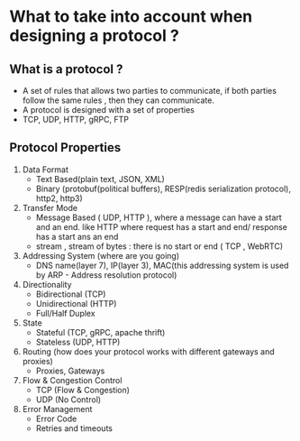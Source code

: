 # What to take into account when designing a protocol ? 

## What is a protocol ?
- A set of rules that allows two parties to communicate, if both parties follow the same rules , then they can communicate.
- A protocol is designed with a set of properties
- TCP, UDP, HTTP, gRPC, FTP

## Protocol Properties
1. Data Format
    - Text Based(plain text, JSON, XML)
    - Binary (protobuf(political buffers), RESP(redis serialization protocol), http2, http3) 
2. Transfer Mode
    - Message Based ( UDP, HTTP ), where a message can have a start and an end. like HTTP where request has a start and end/ response has a start ans an end
    - stream , stream of bytes : there is no start or end ( TCP , WebRTC)
3. Addressing System (where are you going)
    - DNS name(layer 7), IP(layer 3), MAC(this addressing system is used by ARP - Address resolution protocol)
4. Directionality
    - Bidirectional (TCP)
    - Unidirectional (HTTP)
    - Full/Half Duplex
5. State
    - Stateful (TCP, gRPC, apache thrift)
    - Stateless (UDP, HTTP)
6. Routing (how does your protocol works with different gateways and proxies)
    - Proxies, Gateways
7. Flow & Congestion Control
    - TCP (Flow & Congestion)
    - UDP (No Control)
8. Error Management
    - Error Code
    - Retries and timeouts
    